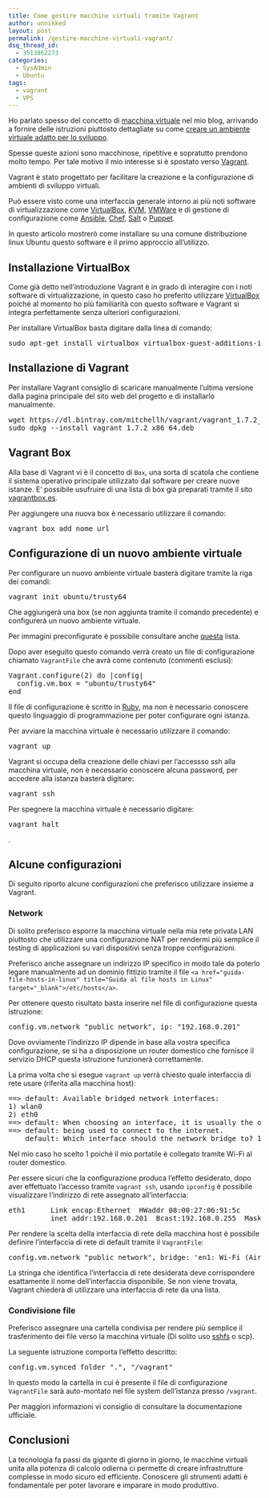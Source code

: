 ```yaml
---
title: Come gestire macchine virtuali tramite Vagrant
author: unnikked
layout: post
permalink: /gestire-macchine-virtuali-vagrant/
dsq_thread_id:
  - 3513862273
categories:
  - SysAdmin
  - Ubuntu
tags:
  - vagrant
  - VPS
---
```


Ho parlato spesso del concetto di <a href="quali-sono-i-vantaggi-di-virtualbox" title="Quali sono i vantaggi di VirtualBox ?" target="_blank">macchina virtuale</a> nel mio blog, arrivando a fornire delle istruzioni piuttosto dettagliate su come <a href="lambiente-ideale-per-sviluppare-in-php-mysql" title="L’ambiente ideale per sviluppare in PHP e MySQL" target="_blank">creare un ambiente virtuale adatto per lo sviluppo</a>.

Spesse queste azioni sono macchinose, ripetitive e sopratutto prendono molto tempo. Per tale motivo il mio interesse si è spostato verso <a href="https://www.vagrantup.com/" title="Vagrant" target="_blank">Vagrant</a>. 

Vagrant è stato progettato per facilitare la creazione e la configurazione di ambienti di sviluppo virtuali. 

Può essere visto come una interfaccia generale intorno ai più noti software di virtualizzazione come <a href="https://www.virtualbox.org/" title="Oracle VM VirtualBox" target="_blank">VirtualBox</a>, <a href="http://www.linux-kvm.org/page/Main_Page" title="Linux KVM" target="_blank">KVM</a>, <a href="http://www.vmware.com/it" title="VMWare" target="_blank">VMWare</a> e di gestione di configurazione come <a href="http://www.ansible.com/home" title="Ansible automation" target="_blank">Ansible</a>, <a href="https://www.chef.io/solutions/configuration-management/" title="Chef configuration manager" target="_blank">Chef</a>, <a href="http://saltstack.com/" title="Salt" target="_blank">Salt</a> o <a href="http://puppetlabs.com/" title="Puppet" target="_blank">Puppet</a>.

In questo articolo mostrerò come installare su una comune distribuzione linux Ubuntu questo software e il primo approccio all&#8217;utilizzo. 

## Installazione VirtualBox

Come già detto nell&#8217;introduzione Vagrant è in grado di interagire con i noti software di virtualizzazione, in questo caso ho preferito utilizzare <a href="come-creare-vps-virtualbox" title="Come creare un VPS con VirtualBox" target="_blank">VirtualBox</a> poiché al momento ho più familiarità con questo software e Vagrant si integra perfettamente senza ulteriori configurazioni. 

Per installare VirtualBox basta digitare dalla linea di comando: 

<pre class="lang:sh decode:true " >sudo apt-get install virtualbox virtualbox-guest-additions-iso</pre>

## Installazione di Vagrant

Per installare Vagrant consiglio di scaricare manualmente l&#8217;ultima versione dalla pagina principale del sito web del progetto e di installarlo manualmente. 

<pre class="lang:sh decode:true " >wget https://dl.bintray.com/mitchellh/vagrant/vagrant_1.7.2_x86_64.deb
sudo dpkg --install vagrant_1.7.2_x86_64.deb</pre>

## Vagrant Box

Alla base di Vagrant vi è il concetto di `Box`, una sorta di scatola che contiene il sistema operativo principale utilizzato dal software per creare nuove istanze. E&#8217; possibile usufruire di una lista di box già preparati tramite il sito <a href="http://vagrantbox.es/" title="A list of base boxes for Vagrant" target="_blank">vagrantbox.es</a>. 

Per aggiungere una nuova box è necessario utilizzare il comando:

<pre class="lang:sh decode:true " >vagrant box add nome url</pre>

## Configurazione di un nuovo ambiente virtuale

Per configurare un nuovo ambiente virtuale basterà digitare tramite la riga dei comandi:

<pre class="lang:default decode:true " >vagrant init ubuntu/trusty64</pre>

Che aggiungerà una box (se non aggiunta tramite il comando precedente) e configurerà un nuovo ambiente virtuale.

Per immagini preconfigurate è possibile consultare anche <a href="https://vagrantcloud.com/boxes/search" title="Discover Vagrant Boxes" target="_blank">questa</a> lista. 

Dopo aver eseguito questo comando verrà creato un file di configurazione chiamato `VagrantFile` che avrà come contenuto (commenti esclusi):

<pre class="lang:ruby decode:true " >Vagrant.configure(2) do |config|
  config.vm.box = "ubuntu/trusty64"
end
</pre>

Il file di configurazione è scritto in <a href="https://www.ruby-lang.org/it/" title="Il linguaggio di programmazione Ruby" target="_blank">Ruby</a>, ma non è necessario conoscere questo linguaggio di programmazione per poter configurare ogni istanza. 

Per avviare la macchina virtuale è necessario utilizzare il comando:

<pre class="lang:sh decode:true " >vagrant up</pre>

Vagrant si occupa della creazione delle chiavi per l&#8217;accessso ssh alla macchina virtuale, non è necessario conoscere alcuna password, per accedere alla istanza basterà digitare:

<pre class="lang:sh decode:true " >vagrant ssh</pre>

Per spegnere la macchina virtuale è necessario digitare: 

<pre class="lang:sh decode:true " >vagrant halt</pre>

.

## Alcune configurazioni

Di seguito riporto alcune configurazioni che preferisco utilizzare insieme a Vagrant. 

### Network

Di solito preferisco esporre la macchina virtuale nella mia rete privata LAN piuttosto che utilizzare una configurazione NAT per rendermi più semplice il testing di applicazioni su vari dispositivi senza troppe configurazioni. 

Preferisco anche assegnare un indirizzo IP specifico in modo tale da poterlo legare manualmente ad un dominio fittizio tramite il file `<a href="guida-file-hosts-in-linux" title="Guida al file hosts in Linux" target="_blank">/etc/hosts</a>`.

Per ottenere questo risultato basta inserire nel file di configurazione questa istruzione:

<pre class="lang:ruby decode:true " >config.vm.network "public_network", ip: "192.168.0.201"</pre>

Dove ovviamente l&#8217;indirizzo IP dipende in base alla vostra specifica configurazione, se si ha a disposizione un router domestico che fornisce il servizio DHCP questa istruzione funzionerà correttamente. 

La prima volta che si esegue `vagrant up` verrà chiesto quale interfaccia di rete usare (riferita alla macchina host):

<pre class="lang:sh decode:true " >==&gt; default: Available bridged network interfaces:
1) wlan0
2) eth0
==&gt; default: When choosing an interface, it is usually the one that is
==&gt; default: being used to connect to the internet.
    default: Which interface should the network bridge to? 1</pre>

Nel mio caso ho scelto 1 poiché il mio portatile è collegato tramite Wi-Fi al router domestico.

Per essere sicuri che la configurazione produca l&#8217;effetto desiderato, dopo aver effettuato l&#8217;accesso tramite `vagrant ssh`, usando `ipconfig` è possibile visualizzare l&#8217;indirizzo di rete assegnato all&#8217;interfaccia:

<pre class="lang:sh decode:true " >eth1      Link encap:Ethernet  HWaddr 08:00:27:06:91:5c  
          inet addr:192.168.0.201  Bcast:192.168.0.255  Mask:255.255.255.0</pre>

Per rendere la scelta della interfaccia di rete della macchina host è possibile definire l&#8217;interfaccia di rete di default tramite il `VagrantFile`:

<pre class="lang:default decode:true " >config.vm.network "public_network", bridge: 'en1: Wi-Fi (AirPort)'</pre>

La stringa che identifica l&#8217;interfaccia di rete desiderata deve corrispondere esattamente il nome dell&#8217;interfaccia disponibile. Se non viene trovata, Vagrant chiederà di utilizzare una interfaccia di rete da una lista. 

### Condivisione file

Preferisco assegnare una cartella condivisa per rendere più semplice il trasferimento dei file verso la macchina virtuale (Di solito uso <a href="sshfs-montare-file-system-remoto" title="SSHFS: client per montare un file system remoto tramite SSH" target="_blank">sshfs</a> o scp).

La seguente istruzione comporta l&#8217;effetto descritto:

<pre class="lang:ruby decode:true " >config.vm.synced_folder ".", "/vagrant"</pre>

In questo modo la cartella in cui è presente il file di configurazione `VagrantFile` sarà auto-montato nel file system dell&#8217;istanza presso `/vagrant`.

Per maggiori informazioni vi consiglio di consultare la documentazione ufficiale. 

## Conclusioni

La tecnologia fa passi da gigante di giorno in giorno, le macchine virtuali unita alla potenza di calcolo odierna ci permette di creare infrastrutture complesse in modo sicuro ed efficiente. Conoscere gli strumenti adatti è fondamentale per poter lavorare e imparare in modo produttivo. 
